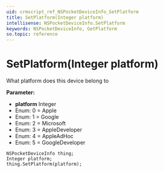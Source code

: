 ```yaml
---
uid: crmscript_ref_NSPocketDeviceInfo_SetPlatform
title: SetPlatform(Integer platform)
intellisense: NSPocketDeviceInfo.SetPlatform
keywords: NSPocketDeviceInfo, GetPlatform
so.topic: reference
---
```


# SetPlatform(Integer platform)

What platform does this device belong to

**Parameter:** 
* **platform** Integer
* Enum: 0 = Apple 
* Enum: 1 = Google 
* Enum: 2 = Microsoft 
* Enum: 3 = AppleDeveloper 
* Enum: 4 = AppleAdHoc 
* Enum: 5 = GoogleDeveloper 

```crmscript
NSPocketDeviceInfo thing;
Integer platform;
thing.SetPlatform(platform);
```

